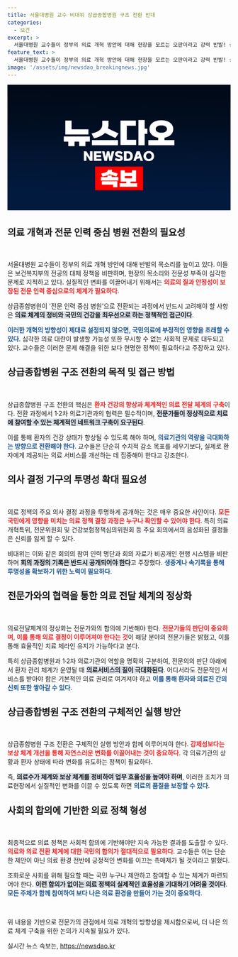 ```yaml
---
title: 서울대병원 교수 비대위 상급종합병원 구조 전환 반대
categories:
  - 보건
excerpt: >
  서울대병원 교수들이 정부의 의료 개혁 방안에 대해 현장을 모르는 오판이라고 강력 반발! 상급종합병원 구조 전환과 전문인력 중심 병원 추진 정책의 문제점이 드러났다. 투명한 의사 결정이 필요하다는 목소리도 높아지고 있다. 클릭해서 자세한 내용을 확인하세요!
feature_text: >
  서울대병원 교수들이 정부의 의료 개혁 방안에 대해 현장을 모르는 오판이라고 강력 반발! 상급종합병원 구조 전환과 전문인력 중심 병원 추진 정책의 문제점이 드러났다. 투명한 의사 결정이 필요하다는 목소리도 높아지고 있다. 클릭해서 자세한 내용을 확인하세요!
image: '/assets/img/newsdao_breakingnews.jpg'
---
```


<p><img src="/assets/img/newsdao_breakingnews.jpg" alt="cryptoinkorea 속보" /></p>

<h2 data-ke-size="size26">의료 개혁과 전문 인력 중심 병원 전환의 필요성</h2>

<p data-ke-size="size16">&nbsp;</p>

<p>서울대병원 교수들이 정부의 의료 개혁 방안에 대해 반발의 목소리를 높이고 있다. 이들은 보건복지부의 전공의 대체 정책을 비판하며, 현장의 목소리와 전문성 부족이 심각한 문제로 지적하고 있다. 실질적인 변화를 이끌어내기 위해서는 <b><span style="color: #ee2323;">의료의 질과 안정성이 보장된 전문 인력 중심으로의 체계가 필요하다</span></b>. </p>

<p>상급종합병원이 '전문 인력 중심 병원'으로 전환되는 과정에서 반드시 고려해야 할 사항은 <b><span style="background-color: #21538527;">의료 체계의 정비와 국민의 건강을 최우선으로 하는 정책적인 접근이다</span></b>. </p>

<p><b><span style="color: #1a5490;">이러한 개혁의 방향성이 제대로 설정되지 않으면, 국민의료에 부정적인 영향을 초래할 수 있다</span></b>. 심각한 의료 대란이 발생할 가능성 또한 무시할 수 없는 사회적 문제로 대두되고 있다. 교수들은 이러한 문제 해결을 위한 보다 현명한 정책이 필요하다고 주장하고 있다.</p>

<h2 data-ke-size="size26">상급종합병원 구조 전환의 목적 및 접근 방법</h2>

<p data-ke-size="size16">&nbsp;</p>

<p>상급종합병원 구조 전환의 핵심은 <b><span style="color: #ee2323;">환자 건강의 향상과 체계적인 의료 전달 체계의 구축</span></b>이다. 전환 과정에서 1·2차 의료기관과의 협력은 필수적이며, <b><span style="background-color: #21538527;">전문가들이 정상적으로 치료에 참여할 수 있는 체계적인 네트워크 구축이 요구된다</span></b>. </p>

<p>이를 통해 환자의 건강 상태가 향상될 수 있도록 해야 하며, <b><span style="color: #1a5490;">의료기관의 역량을 극대화하는 방향으로 전환해야 한다</span></b>. 교수들은 단순히 수치적 감소 목표를 세우기보다, 실제로 환자에게 제공되는 의료 서비스를 개선하는 데 집중해야 한다고 강조한다. </p>

<h2 data-ke-size="size26">의사 결정 기구의 투명성 확대 필요성</h2>

<p data-ke-size="size16">&nbsp;</p>

<p>의료 정책의 주요 의사 결정 과정을 투명하게 공개하는 것은 매우 중요한 사안이다. <b><span style="color: #ee2323;">모든 국민에게 영향을 미치는 의료 정책 결정 과정은 누구나 확인할 수 있어야 한다</span></b>. 특히 의료개혁특위, 전문위원회 및 건강보험정책심의위원회 등 주요 회의에서의 음성화된 결정들은 신뢰를 잃게 할 수 있다. </p>

<p>비대위는 이와 같은 회의의 참여 인력 명단과 회의 자료가 비공개인 현행 시스템을 비판하며 <b><span style="background-color: #21538527;">회의 과정의 기록은 반드시 공개되어야 한다</span></b>고 주장했다. <b><span style="color: #1a5490;">생중계나 속기록을 통해 투명성을 확보하기 위한 노력이 필요하다</span></b>. </p>

<h2 data-ke-size="size26">전문가와의 협력을 통한 의료 전달 체계의 정상화</h2>

<p data-ke-size="size16">&nbsp;</p>

<p>의료전달체계의 정상화는 전문가와의 합의에 기반해야 한다. <b><span style="color: #ee2323;">전문가들의 판단이 중요하며, 이를 통해 의료 결정이 이루어져야 한다는 것</span></b>이 해당 분야의 전문가들은 밝혔고, 이를 통해 효율적인 치료 체라인 유지가 가능하다고 본다. </p>

<p>특히 상급종합병원과 1·2차 의료기관의 역할을 명확히 구분하여, 전문의의 판단 아래에서 환자 관리 체계가 운영될 때 <b><span style="background-color: #21538527;">의료서비스의 질이 극대화된다</span></b>. 어디서라도 전문적인 서비스를 받아야 함은 기본적인 의료 권리로 여겨져야 하고 <b><span style="color: #1a5490;">이를 통해 환자와 의료진 간의 신뢰 또한 쌓아갈 수 있다</span></b>. </p>

<h2 data-ke-size="size26">상급종합병원 구조 전환의 구체적인 실행 방안</h2>

<p data-ke-size="size16">&nbsp;</p>

<p>상급종합병원 구조 전환은 구체적인 실행 방안과 함께 이루어져야 한다. <b><span style="color: #ee2323;">강제성보다는 보상 체계 개선을 통해 자연스러운 변화를 이끌어내는 것이 중요하다</span></b>. 각 의료기관의 상황과 환자 상태에 따라 변화를 유도하는 정책이 필요하다. </p>

<p>즉, <b><span style="background-color: #21538527;">의료수가 체계와 보상 체계를 정비하여 업무 효율성을 높여야 하며</span></b>, 이러한 조치가 의료현장에서 실질적인 변화를 이끌 수 있도록 하면 <b><span style="color: #1a5490;">의료의 품질을 보장할 수 있다</span></b>. </p>

<h2 data-ke-size="size26">사회의 합의에 기반한 의료 정책 형성</h2>

<p data-ke-size="size16">&nbsp;</p>

<p>최종적으로 의료 정책은 사회적 합의에 기반해야만 지속 가능한 결과를 도출할 수 있다. <b><span style="color: #ee2323;">의료와 의료 전환 체계에 대한 국민의 합의가 절대적으로 필요하다</span></b>. 교수들은 이는 단순한 제안이 아닌 의료 환경 전반에 긍정적인 변화를 이끄는 촉매제가 될 것이라고 밝혔다. </p>

<p>조화로운 사회를 위해 필요할 때는 국민 누구나 제안하고 참여할 수 있는 체계가 마련되어야 한다. <b><span style="background-color: #21538527;">이런 합의가 없이는 의료 정책의 실제적인 효율성을 기대하기 어려울 것이다</span></b>. <b><span style="color: #1a5490;">모든 주체가 함께 참여하여 보다 나은 의료 환경을 만들어 가는 것이 중요하다</span></b>. </p>

<p data-ke-size="size16">&nbsp;</p> 

<p>위 내용을 기반으로 전문가의 관점에서 의료 개혁의 방향성을 제시함으로써, 더 나은 의료 체계 구축을 위한 논의가 지속될 필요가 있다.</p>
실시간 뉴스 속보는, <a href="https://newsdao.kr" rel="dofollow">https://newsdao.kr</a>


